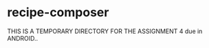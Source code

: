 recipe-composer
===============

THIS IS A TEMPORARY DIRECTORY FOR THE ASSIGNMENT 4 due in ANDROID..

